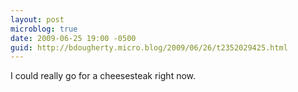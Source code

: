 ```yaml
---
layout: post
microblog: true
date: 2009-06-25 19:00 -0500
guid: http://bdougherty.micro.blog/2009/06/26/t2352029425.html
---
```

I could really go for a cheesesteak right now.
